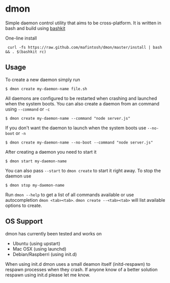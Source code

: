 # dmon

Simple daemon control utility that aims to be cross-platform.
It is written in bash and build using [bashkit](https://github.com/mafintosh/bashkit)

One-line install

	 curl -fs https://raw.github.com/mafintosh/dmon/master/install | bash && . $(bashkit rc)

## Usage

To create a new daemon simply run

	$ dmon create my-daemon-name file.sh

All daemons are configured to be restarted when crashing and launched when the system boots.
You can also create a daemon from an command using `--command` or `-c`

	$ dmon create my-daemon-name --command "node server.js"

If you don't want the daemon to launch when the system boots use `--no-boot` or `-n`

	$ dmon create my-daemon-name --no-boot --command "node server.js"

After creating a daemon you need to start it

	$ dmon start my-daemon-name

You can also pass `--start` to `dmon create` to start it right away.
To stop the daemon use

	$ dmon stop my-daemon-name

Run `dmon --help` to get a list of all commands available or use autocompletion `dmon <tab><tab>`.
`dmon create --<tab><tab>` will list available options to create.

## OS Support

dmon has currently been tested and works on

* Ubuntu (using upstart)
* Mac OSX (using launchd)
* Debian/Raspberri (using init.d)

When using init.d dmon uses a small deamon itself (initd-respawn) to respawn processes when they crash.
If anyone know of a better solution respawn using init.d please let me know.
